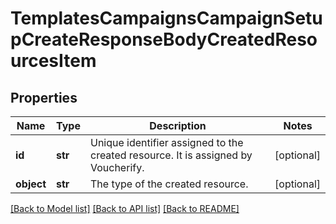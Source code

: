 # TemplatesCampaignsCampaignSetupCreateResponseBodyCreatedResourcesItem


## Properties

Name | Type | Description | Notes
------------ | ------------- | ------------- | -------------
**id** | **str** | Unique identifier assigned to the created resource. It is assigned by Voucherify. | [optional] 
**object** | **str** | The type of the created resource. | [optional] 

[[Back to Model list]](../README.md#documentation-for-models) [[Back to API list]](../README.md#documentation-for-api-endpoints) [[Back to README]](../README.md)


